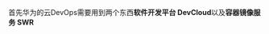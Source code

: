 首先华为的云DevOps需要用到两个东西**软件开发平台 DevCloud**以及**容器镜像服务 SWR**
<!--stackedit_data:
eyJoaXN0b3J5IjpbLTE2MDQ1MDI4NjYsLTIwODg3NDY2MTJdfQ
==
-->
